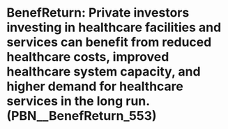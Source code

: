 # BenefReturn: __Private investors investing in healthcare facilities and services can benefit from reduced healthcare costs, improved healthcare system capacity, and higher demand for healthcare services in the long run.__ (PBN__BenefReturn_553)

